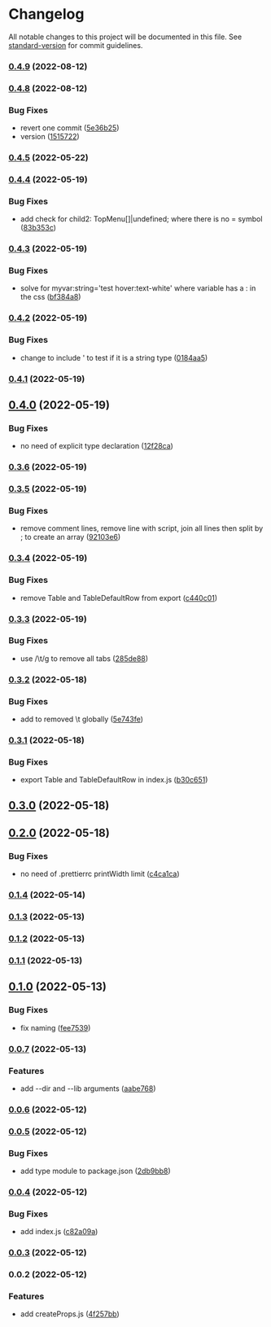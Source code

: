# Changelog

All notable changes to this project will be documented in this file. See [standard-version](https://github.com/conventional-changelog/standard-version) for commit guidelines.

### [0.4.9](https://github.com/shinokada/createProps/compare/v0.4.8...v0.4.9) (2022-08-12)

### [0.4.8](https://github.com/shinokada/createProps/compare/v0.4.6...v0.4.8) (2022-08-12)

### Bug Fixes

- revert one commit ([5e36b25](https://github.com/shinokada/createProps/commit/5e36b25a4e19e7a3fbbe4047fd1de978c94dbfa8))
- version ([1515722](https://github.com/shinokada/createProps/commit/15157227ff10c7ab32125826b492050d365d3461))

### [0.4.5](https://github.com/shinokada/createProps/compare/v0.4.4...v0.4.5) (2022-05-22)

### [0.4.4](https://github.com/shinokada/createProps/compare/v0.4.3...v0.4.4) (2022-05-19)

### Bug Fixes

- add check for child2: TopMenu[]|undefined; where there is no = symbol ([83b353c](https://github.com/shinokada/createProps/commit/83b353c5f671c69ab9b6487e9a1c4876ebc4189f))

### [0.4.3](https://github.com/shinokada/createProps/compare/v0.4.2...v0.4.3) (2022-05-19)

### Bug Fixes

- solve for myvar:string='test hover:text-white' where variable has a : in the css ([bf384a8](https://github.com/shinokada/createProps/commit/bf384a8c87ef49d2b5f3989c7d9f327205effee3))

### [0.4.2](https://github.com/shinokada/createProps/compare/v0.4.1...v0.4.2) (2022-05-19)

### Bug Fixes

- change to include ' to test if it is a string type ([0184aa5](https://github.com/shinokada/createProps/commit/0184aa5eb35a750667ecf117c5b50528103d3598))

### [0.4.1](https://github.com/shinokada/createProps/compare/v0.4.0...v0.4.1) (2022-05-19)

## [0.4.0](https://github.com/shinokada/createProps/compare/v0.3.6...v0.4.0) (2022-05-19)

### Bug Fixes

- no need of explicit type declaration ([12f28ca](https://github.com/shinokada/createProps/commit/12f28ca7f58066d9329f08970c08a8e1d2f3022b))

### [0.3.6](https://github.com/shinokada/createProps/compare/v0.3.5...v0.3.6) (2022-05-19)

### [0.3.5](https://github.com/shinokada/createProps/compare/v0.3.4...v0.3.5) (2022-05-19)

### Bug Fixes

- remove comment lines, remove line with script, join all lines then split by ; to create an array ([92103e6](https://github.com/shinokada/createProps/commit/92103e652fac426af16430f9293dbb28f28429c8))

### [0.3.4](https://github.com/shinokada/createProps/compare/v0.3.3...v0.3.4) (2022-05-19)

### Bug Fixes

- remove Table and TableDefaultRow from export ([c440c01](https://github.com/shinokada/createProps/commit/c440c016141da2fd6382829a893db59e61e74f14))

### [0.3.3](https://github.com/shinokada/createProps/compare/v0.3.2...v0.3.3) (2022-05-19)

### Bug Fixes

- use /\t/g to remove all tabs ([285de88](https://github.com/shinokada/createProps/commit/285de889fd506c29093b459f0dc91439a9a3398d))

### [0.3.2](https://github.com/shinokada/createProps/compare/v0.3.1...v0.3.2) (2022-05-18)

### Bug Fixes

- add to removed \t globally ([5e743fe](https://github.com/shinokada/createProps/commit/5e743fe3d0c68d4c3e34951d86d02a0a0267f1ff))

### [0.3.1](https://github.com/shinokada/createProps/compare/v0.3.0...v0.3.1) (2022-05-18)

### Bug Fixes

- export Table and TableDefaultRow in index.js ([b30c651](https://github.com/shinokada/createProps/commit/b30c6514201de96926c548583f296abb2c19b5be))

## [0.3.0](https://github.com/shinokada/createProps/compare/v0.2.0...v0.3.0) (2022-05-18)

## [0.2.0](https://github.com/shinokada/createProps/compare/v0.1.4...v0.2.0) (2022-05-18)

### Bug Fixes

- no need of .prettierrc printWidth limit ([c4ca1ca](https://github.com/shinokada/createProps/commit/c4ca1ca61ae482c5962cfb694c1bb85abf627a36))

### [0.1.4](https://github.com/shinokada/createProps/compare/v0.1.3...v0.1.4) (2022-05-14)

### [0.1.3](https://github.com/shinokada/createProps/compare/v0.1.2...v0.1.3) (2022-05-13)

### [0.1.2](https://github.com/shinokada/createProps/compare/v0.1.1...v0.1.2) (2022-05-13)

### [0.1.1](https://github.com/shinokada/createProps/compare/v0.1.0...v0.1.1) (2022-05-13)

## [0.1.0](https://github.com/shinokada/createProps/compare/v0.0.7...v0.1.0) (2022-05-13)

### Bug Fixes

- fix naming ([fee7539](https://github.com/shinokada/createProps/commit/fee7539e93d2b6a00e7cc0e83d4a11a0c83eb132))

### [0.0.7](https://github.com/shinokada/createProps/compare/v0.0.6...v0.0.7) (2022-05-13)

### Features

- add --dir and --lib arguments ([aabe768](https://github.com/shinokada/createProps/commit/aabe7683380280ef7e0fd9710fe71a62b108394a))

### [0.0.6](https://github.com/shinokada/createProps/compare/v0.0.5...v0.0.6) (2022-05-12)

### [0.0.5](https://github.com/shinokada/createProps/compare/v0.0.4...v0.0.5) (2022-05-12)

### Bug Fixes

- add type module to package.json ([2db9bb8](https://github.com/shinokada/createProps/commit/2db9bb8aa685ba1a5ee09d9c38ffbbec8545d845))

### [0.0.4](https://github.com/shinokada/createProps/compare/v0.0.3...v0.0.4) (2022-05-12)

### Bug Fixes

- add index.js ([c82a09a](https://github.com/shinokada/createProps/commit/c82a09a8cdf956e6e6705aac3a65ccc828d41e0d))

### [0.0.3](https://github.com/shinokada/createProps/compare/v0.0.2...v0.0.3) (2022-05-12)

### 0.0.2 (2022-05-12)

### Features

- add createProps.js ([4f257bb](https://github.com/shinokada/createProps/commit/4f257bb1dfeac53fcc7e2b409910ad52521a44b3))
